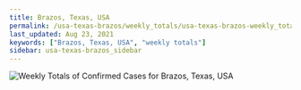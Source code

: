 ```yaml
---
title: Brazos, Texas, USA
permalink: /usa-texas-brazos/weekly_totals/usa-texas-brazos-weekly_totals.html
last_updated: Aug 23, 2021
keywords: ["Brazos, Texas, USA", "weekly totals"]
sidebar: usa-texas-brazos_sidebar
---
```


![Weekly Totals of Confirmed Cases for Brazos, Texas, USA](/covid_tracker/images/graphs/usa-texas-brazos-weekly_totals_graph.png)
